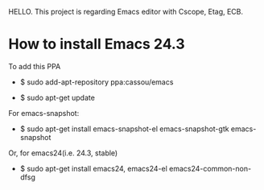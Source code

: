 HELLO. This project is regarding Emacs editor with Cscope, Etag, ECB.

# How to install Emacs 24.3
To add this PPA

* $ sudo add-apt-repository ppa:cassou/emacs

* $ sudo apt-get update

For emacs-snapshot:

* $ sudo apt-get install emacs-snapshot-el emacs-snapshot-gtk emacs-snapshot

Or, for emacs24(i.e. 24.3, stable)

* $ sudo apt-get install emacs24, emacs24-el emacs24-common-non-dfsg

